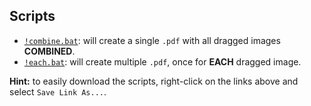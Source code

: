 ## Scripts

- [`!combine.bat`](!combine.bat): will create a single `.pdf` with all dragged images **COMBINED**.
- [`!each.bat`](!each.bat): will create multiple `.pdf`, once for **EACH** dragged image.

**Hint:** to easily download the scripts, right-click on the links above and select `Save Link As...`.